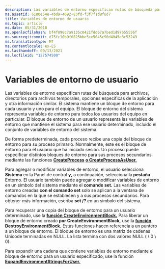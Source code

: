 ```yaml
---
description: Las variables de entorno especifican rutas de búsqueda para archivos, directorios para archivos temporales, opciones específicas de la aplicación y otra información similar.
ms.assetid: 6180e54e-4bd9-4692-83fd-f3f7f1d8f8d7
title: Variables de entorno de usuario
ms.topic: article
ms.date: 05/31/2018
ms.openlocfilehash: bf4f898c7a9135c0421fdd67a7bed1d97655556f
ms.sourcegitcommit: d75fc10b9f0825bbe5ce5045c90d4045e3c53243
ms.translationtype: MT
ms.contentlocale: es-ES
ms.lasthandoff: 09/13/2021
ms.locfileid: "127574500"
---
```

# <a name="user-environment-variables"></a>Variables de entorno de usuario

Las variables de entorno especifican rutas de búsqueda para archivos, directorios para archivos temporales, opciones específicas de la aplicación y otra información similar. El sistema mantiene un bloque de entorno para cada usuario y uno para el equipo. El bloque de entorno del sistema representa variables de entorno para todos los usuarios del equipo en particular. El bloque de entorno de un usuario representa las variables de entorno que mantiene el sistema para ese usuario determinado, incluido el conjunto de variables de entorno del sistema.

De forma predeterminada, cada proceso recibe una copia del bloque de entorno para su proceso primario. Normalmente, este es el bloque de entorno para el usuario que ha iniciado sesión. Un proceso puede especificar distintos bloques de entorno para sus procesos secundarios mediante las funciones [**CreateProcess**](/windows/win32/api/processthreadsapi/nf-processthreadsapi-createprocessa) [**o CreateProcessAsUser.**](/windows/win32/api/processthreadsapi/nf-processthreadsapi-createprocessasusera)

Para agregar o modificar variables de entorno, el usuario selecciona **Sistema** en la Panel de control **y,** a continuación, selecciona la **pestaña** Entorno. El usuario también puede agregar o modificar variables de entorno en un símbolo del sistema mediante el **comando set.** Las variables de entorno creadas **con el comando set** solo se aplican a la ventana de comandos en la que se establecen y a sus procesos secundarios. Para obtener más información, escriba **set /?** en un símbolo del sistema.

Para recuperar una copia del bloque de entorno para un usuario determinado, use la [**función CreateEnvironmentBlock.**](/windows/desktop/api/Userenv/nf-userenv-createenvironmentblock) Para liberar un bloque de entorno creado **por CreateEnvironmentBlock,** use la [**función DestroyEnvironmentBlock.**](/windows/desktop/api/Userenv/nf-userenv-destroyenvironmentblock) Estas funciones hacen referencia a un puntero a un bloque de entorno. El bloque de entorno es una matriz de cadenas Unicode terminadas en NULL. La lista termina con dos valores NULL ( \\ 0 \\ 0).

Para expandir una cadena que contiene variables de entorno mediante el bloque de entorno para un usuario especificado, use la función [**ExpandEnvironmentStringsForUser.**](/windows/desktop/api/Userenv/nf-userenv-expandenvironmentstringsforusera)

 

 
